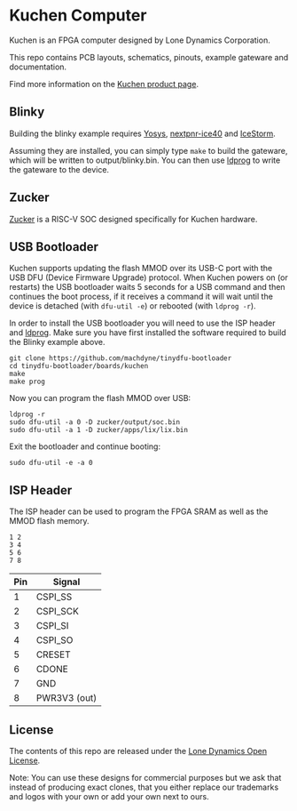 # Kuchen Computer

Kuchen is an FPGA computer designed by Lone Dynamics Corporation.

This repo contains PCB layouts, schematics, pinouts, example gateware and documentation.

Find more information on the [Kuchen product page](https://machdyne.com/product/kuchen-computer/).

## Blinky 

Building the blinky example requires [Yosys](https://github.com/YosysHQ/yosys), [nextpnr-ice40](https://github.com/YosysHQ/nextpnr) and [IceStorm](https://github.com/YosysHQ/icestorm).

Assuming they are installed, you can simply type `make` to build the gateware, which will be written to output/blinky.bin. You can then use [ldprog](https://github.com/machdyne/ldprog) to write the gateware to the device.

## Zucker

[Zucker](https://github.com/machdyne/zucker) is a RISC-V SOC designed specifically for Kuchen hardware.

## USB Bootloader

Kuchen supports updating the flash MMOD over its USB-C port with the USB DFU (Device Firmware Upgrade) protocol. When Kuchen powers on (or restarts) the USB bootloader waits 5 seconds for a USB command and then continues the boot process, if it receives a command it will wait until the device is detached (with `dfu-util -e`) or rebooted (with `ldprog -r`).

In order to install the USB bootloader you will need to use the ISP header and [ldprog](https://github.com/machdyne/ldprog). Make sure you have first installed the software required to build the Blinky example above.

```
git clone https://github.com/machdyne/tinydfu-bootloader
cd tinydfu-bootloader/boards/kuchen
make
make prog
```

Now you can program the flash MMOD over USB:

```
ldprog -r
sudo dfu-util -a 0 -D zucker/output/soc.bin
sudo dfu-util -a 1 -D zucker/apps/lix/lix.bin
```

Exit the bootloader and continue booting:

```
sudo dfu-util -e -a 0
```

## ISP Header

The ISP header can be used to program the FPGA SRAM as well as the MMOD flash memory. 

```
1 2
3 4
5 6
7 8
```

| Pin | Signal |
| --- | ------ |
| 1 | CSPI\_SS |
| 2 | CSPI\_SCK |
| 3 | CSPI\_SI |
| 4 | CSPI\_SO |
| 5 | CRESET |
| 6 | CDONE |
| 7 | GND |
| 8 | PWR3V3 (out) |

## License

The contents of this repo are released under the [Lone Dynamics Open License](LICENSE.md).

Note: You can use these designs for commercial purposes but we ask that instead of producing exact clones, that you either replace our trademarks and logos with your own or add your own next to ours.

